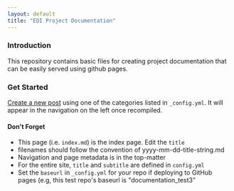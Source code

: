 ```yaml
---
layout: default
title: "EDI Project Documentation"
---
```

### Introduction
This repository contains basic files for creating project documentation that can be easily served using github pages. 


### Get Started

[Create a new post](http://jekyllrb.com/docs/posts/) using one of the categories listed in `_config.yml`. It will appear in the navigation on the left once recompiled. 



#### Don't Forget

- This page (i.e. `index.md`) is the index page. Edit the `title`
- filenames should follow the convention of yyyy-mm-dd-title-string.md
- Navigation and page metadata is in the top-matter
- For the entire site, `title` and `subtitle` are defined in `config.yml` 
- Set the `baseurl` in `_config.yml` for your repo if deploying to GitHub pages (e.g, this test repo's baseurl is "documentation_test3"
